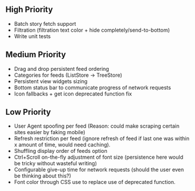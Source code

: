 ## High Priority

* Batch story fetch support
* Filtration (filtration text color + hide completely/send-to-bottom)
* Write unit tests

## Medium Priority

* Drag and drop persistent feed ordering
* Categories for feeds (ListStore -> TreeStore)
* Persistent view widgets sizing
* Bottom status bar to communicate progress of network requests
* Icon fallbacks + get icon deprecated function fix

## Low Priority

* User Agent spoofing per feed (Reason: could make scraping certain sites easier by faking mobile)
* Refresh restriction per feed (ignore refresh of feed if last one was within x amount of time, would need caching).
* Shuffling display order of feeds option
* Ctrl+Scroll on-the-fly adjustment of font size (persistence here would be tricky without wasteful writing)
* Configurable give-up time for network requests (should the user even be thinking about this?)
* Font color through CSS use to replace use of deprecated function.